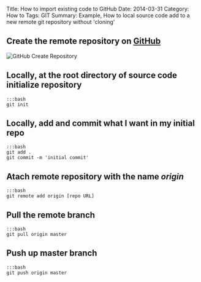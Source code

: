 Title: How to import existing code to GitHub
Date: 2014-03-31
Category: How to
Tags: GIT
Summary: Example, How to local source code add to a new remote git repository without 'cloning'

## Create the remote repository on [GitHub](http://github.com/)
![GitHub Create Repository]({filename}/images/github_create_repository.png)

## Locally, at the root directory of source code initialize repository

	:::bash
	git init

## Locally, add and commit what I want in my initial repo

	:::bash
	git add .
	git commit -m 'initial commit'

## Atach remote repository with the name *origin*

	:::bash
	git remote add origin [repo URL]

## Pull the remote branch

	:::bash
	git pull origin master

## Push up master branch

	:::bash
	git push origin master

	
